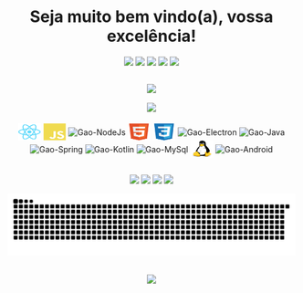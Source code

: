 <div align="center">
  <h1>Seja muito bem vindo(a), vossa excelência!</h1>
</div>

<div align="center">
  <img height="40px" src="https://c.tenor.com/ZfEvClq8TnkAAAAC/cat-cool.gif"/>
  <img height="70px" src="https://c.tenor.com/ZfEvClq8TnkAAAAC/cat-cool.gif"/>
  <img height="100px" src="https://c.tenor.com/ZfEvClq8TnkAAAAC/cat-cool.gif"/>
  <img height="70px" src="https://c.tenor.com/ZfEvClq8TnkAAAAC/cat-cool.gif"/>
  <img height="40px" src="https://c.tenor.com/ZfEvClq8TnkAAAAC/cat-cool.gif"/>
</div>

##

<div align="center">
  <a href="https://github.com/gaonpre">
    <!-- <img height="180em" src="https://github-readme-stats.vercel.app/api?username=gaonpre&show_icons=true&theme=solarized-dark&include_all_commits=true&count_private=true"/> -->
    <img height="180em" src="https://github-readme-stats.vercel.app/api?username=gaonpre&show_icons=true&bg_color=30,e96443,904e95&title_color=fff&text_color=fff&include_all_commits=true&count_private=true"/>
  </a>
</div>
  
<p align="center">
  <a href="https://github.com/gaonpre">
    <!-- <img height="180em" src="https://github-readme-streak-stats.herokuapp.com/?user=gaonpre&theme=solarized-dark" /> -->
  </a>
</p> 

<div align="center">
  <a href="https://github.com/gaonpre">
    <!-- <img height="180em" src="https://github-readme-stats.vercel.app/api/top-langs/?username=gaonpre&layout=compact&langs_count=7&theme=solarized-dark"/> -->
    <img height="180em" src="https://github-readme-stats.vercel.app/api/top-langs/?username=gaonpre&layout=compact&langs_count=7&bg_color=30,e96443,904e95&title_color=fff&text_color=fff"/>
  </a>
</div>
 
<div style="display: inline_block" align="center"><br>
  <img align="center" alt="Gao-React" height="30" width="40" src="https://raw.githubusercontent.com/devicons/devicon/master/icons/react/react-original.svg">
  <img align="center" alt="Gao-Js" height="30" width="40" src="https://raw.githubusercontent.com/devicons/devicon/master/icons/javascript/javascript-plain.svg">
  <img align="center" alt="Gao-NodeJs" height="30" width="40" src="https://cdn.jsdelivr.net/gh/devicons/devicon/icons/nodejs/nodejs-original.svg" />
  <img align="center" alt="Gao-HTML" height="30" width="40" src="https://raw.githubusercontent.com/devicons/devicon/master/icons/html5/html5-original.svg">
  <img align="center" alt="Gao-CSS" height="30" width="40" src="https://raw.githubusercontent.com/devicons/devicon/master/icons/css3/css3-original.svg">
  <img align="center" alt="Gao-Electron" height="30" width="40"src="https://cdn.jsdelivr.net/gh/devicons/devicon/icons/electron/electron-original.svg" />
  <img align="center" alt="Gao-Java" height="30" width="40" src="https://cdn.jsdelivr.net/gh/devicons/devicon/icons/java/java-original.svg" />
  <img align="center" alt="Gao-Spring" height="30" width="40" src="https://cdn.jsdelivr.net/gh/devicons/devicon/icons/spring/spring-original.svg" />
  <img align="center" alt="Gao-Kotlin" height="30" width="40" src="https://cdn.jsdelivr.net/gh/devicons/devicon/icons/kotlin/kotlin-original.svg" />
  <img align="center" alt="Gao-MySql" height="30" width="40" src="https://cdn.jsdelivr.net/gh/devicons/devicon/icons/mysql/mysql-original.svg" />
  <img align="center" alt="Gao-Linux" height="30" width="40" src="https://raw.githubusercontent.com/devicons/devicon/master/icons/linux/linux-original.svg">
  <img align="center" alt="Gao-Android" height="30" width="40" src="https://cdn.jsdelivr.net/gh/devicons/devicon/icons/android/android-plain.svg">
</div>
  
##

<div align="center">
  <a href="https://instagram.com/giovan2y" target="_blank"><img src="https://img.shields.io/badge/-Instagram-%23E4405F?style=for-the-badge&logo=instagram&logoColor=white" target="_blank"></a>
  <a href="https://discord.gg/YG7J7Kpt" target="_blank"><img src="https://img.shields.io/badge/Discord-7289DA?style=for-the-badge&logo=discord&logoColor=white" target="_blank"></a> 
  <a href = "mailto:gaonpre@gmail.com"><img src="https://img.shields.io/badge/-Gmail-%23333?style=for-the-badge&logo=gmail&logoColor=white" target="_blank"></a>
  <a href="https://www.linkedin.com/in/giovanny-azevedo-b50535135/" target="_blank"><img src="https://img.shields.io/badge/-LinkedIn-%230077B5?style=for-the-badge&logo=linkedin&logoColor=white" target="_blank"></a>
<div>
  
![Snake animation](https://github.com/gaonpre/gaonpre/blob/output/github-contribution-grid-snake.svg)

##
  
<!-- ## TViews <br> -->
<p align="center"> 
  <img alingn="center" src="https://profile-counter.glitch.me/gaonpre/count.svg" />
</p>
